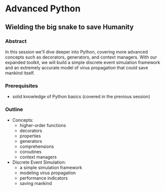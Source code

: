 # Advanced Python
## Wielding the big snake to save Humanity

### Abstract
In this session we'll dive deeper into Python, covering more advanced concepts such as
decorators, generators, and context managers. With our expanded toolkit, we will build 
a simple discrete event simulation framework and an extremely accurate model of virus 
propagation that could save mankind itself.

### Prerequisites
- solid knowledge of Python basics (covered in the previous session)

### Outline
- Concepts:
  - higher-order functions
  - decorators
  - properties
  - generators
  - comprehensions
  - coroutines
  - context managers
- Discrete Event Simulation:
  - a simple simulation framework
  - modeling virus propagation
  - performance indicators
  - saving mankind

